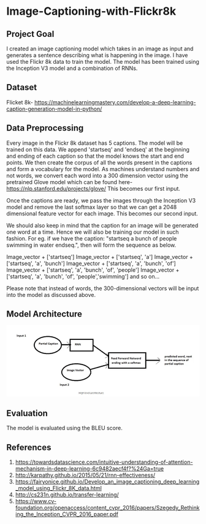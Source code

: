 # Image-Captioning-with-Flickr8k

## Project Goal
I created an image captioning model which takes in an image as input and generates a sentence describing what is happening in the image. I have used the Flickr 8k data to train the model. The model has been trained using the Inception V3 model and a combination of RNNs.

## Dataset
Flicket 8k- https://machinelearningmastery.com/develop-a-deep-learning-caption-generation-model-in-python/

## Data Preprocessing
Every image in the Flickr 8k dataset has 5 captions. The model will be trained on this data. We append 'startseq' and 'endseq' at the beginning and ending of each caption so that the model knows the start and end points. We then create the corpus of all the words present in the captions and form a vocabulary for the model. As machines understand numbers and not words, we convert each word into a 300 dimension vector using the pretrained Glove model which can be found here- https://nlp.stanford.edu/projects/glove/ This becomes our first input.

Once the captions are ready, we pass the images through the Inception V3 model and remove the last softmax layer so that we can get a 2048 dimensional feature vector for each image. This becomes our second input.

We should also keep in mind that the caption for an image will be generated one word at a time. Hence we will also be training our model in such fashion. For eg. if we have the caption: "startseq a bunch of people swimming in water endseq.", then will form the sequence as below.

Image_vector + ['startseq']
Image_vector + ['startseq', 'a']
Image_vector + ['startseq', 'a', 'bunch']
Image_vector + ['startseq', 'a', 'bunch', 'of']
Image_vector + ['startseq', 'a', 'bunch', 'of', 'people']
Image_vector + ['startseq', 'a', 'bunch', 'of', 'people','swimming']
and so on...

Please note that instead of words, the 300-dimensional vectors will be input into the model as discussed above.

## Model Architecture
![Project Architecture](architecture.jpg)

## Evaluation 
The model is evaluated using the BLEU score.

## References

1. https://towardsdatascience.com/intuitive-understanding-of-attention-mechanism-in-deep-learning-6c9482aecf4f?%24Ga=true
2. http://karpathy.github.io/2015/05/21/rnn-effectiveness/
3. https://fairyonice.github.io/Develop_an_image_captioning_deep_learning_model_using_Flickr_8K_data.html
4. http://cs231n.github.io/transfer-learning/
5. https://www.cv-foundation.org/openaccess/content_cvpr_2016/papers/Szegedy_Rethinking_the_Inception_CVPR_2016_paper.pdf

